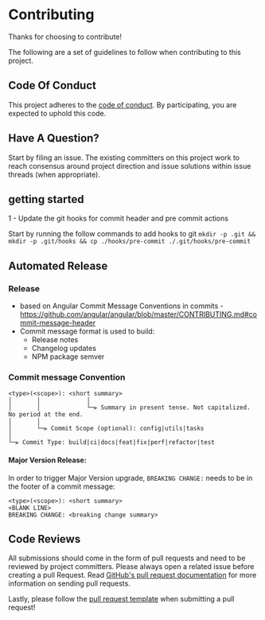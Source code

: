 # Contributing

Thanks for choosing to contribute!

The following are a set of guidelines to follow when contributing to this project.

## Code Of Conduct

This project adheres to the <COMPANY> [code of conduct](CODE_OF_CONDUCT.md). By participating,
you are expected to uphold this code.

## Have A Question?

Start by filing an issue. The existing committers on this project work to reach
consensus around project direction and issue solutions within issue threads
(when appropriate).

## getting started
1 - Update the git hooks for commit header and pre commit actions

Start by running the follow commands to add hooks to git
```mkdir -p .git && mkdir -p .git/hooks && cp ./hooks/pre-commit ./.git/hooks/pre-commit```

## Automated Release

### Release
- based on Angular Commit Message Conventions in commits -
  https://github.com/angular/angular/blob/master/CONTRIBUTING.md#commit-message-header
- Commit message format is used to build:
  * Release notes
  * Changelog updates
  * NPM package semver

### Commit message Convention

```
<type>(<scope>): <short summary>
│       │             │
│       │             └─⫸ Summary in present tense. Not capitalized. No period at the end.
│       │
│       └─⫸ Commit Scope (optional): config|utils|tasks
│
└─⫸ Commit Type: build|ci|docs|feat|fix|perf|refactor|test
```

#### Major Version Release:

In order to trigger Major Version upgrade, `BREAKING CHANGE:` needs to be in the footer of a commit message:

```
<type>(<scope>): <short summary>
<BLANK LINE>
BREAKING CHANGE: <breaking change summary>
```

## Code Reviews

All submissions should come in the form of pull requests and need to be reviewed
by project committers. Please always open a related issue before creating a pull Request.
Read [GitHub's pull request documentation](https://help.github.com/articles/about-pull-requests/)
for more information on sending pull requests.

Lastly, please follow the [pull request template](.github/PULL_REQUEST_TEMPLATE.md) when
submitting a pull request!
